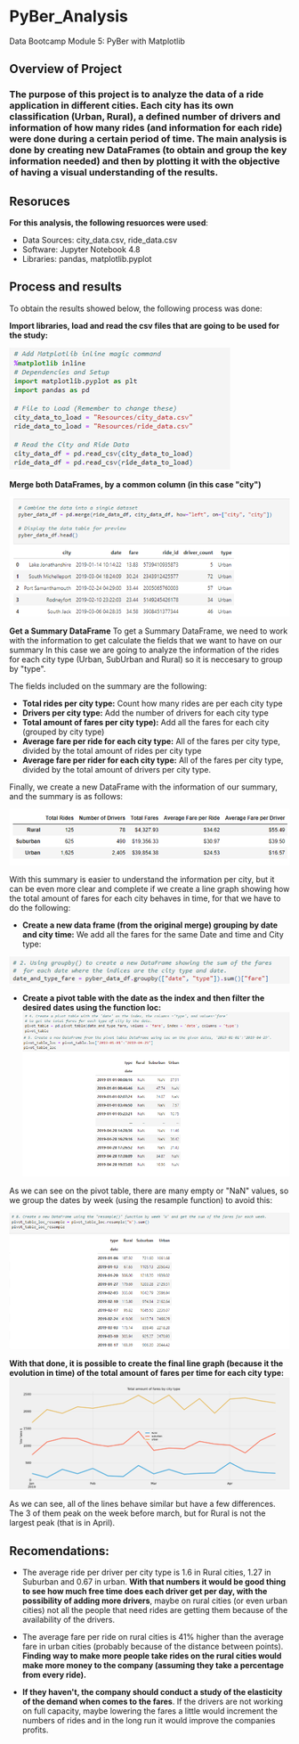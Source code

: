 # PyBer_Analysis

Data Bootcamp Module 5: PyBer with Matplotlib
## Overview of Project

### The purpose of this project is to analyze the data of a ride application in different cities. Each city has its own classification (Urban, Rural), a defined number of drivers and information of how many rides (and information for each ride) were done during a certain period of time. The main analysis is done by creating new DataFrames (to obtain and group the key information needed) and then by plotting it with the objective of having a visual understanding of the results.

## Resoruces
**For this analysis, the following resuorces were used**:
- Data Sources: city_data.csv, ride_data.csv
- Software: Jupyter Notebook 4.8
- Libraries: pandas, matplotlib.pyplot

## Process and results

To obtain the results showed below, the following process was done:

**Import libraries, load and read the csv files that are going to be used for the study:**

![This is an image](https://github.com/HansFeddersen/PyBer_Analysis/blob/main/Resources/More/libaries%2C%20load%20and%20read.png)

**Merge both DataFrames, by a common column (in this case "city")**

![This is an image](https://github.com/HansFeddersen/PyBer_Analysis/blob/main/Resources/More/Merge%20DF.png)

**Get a Summary DataFrame**
To get a Summary DataFrame, we need to work with the information to get calculate the fields that we want to have on our summary In this case we are going to analyze the information of the rides for each city type (Urban, SubUrban and Rural) so it is neccesary to group by "type".

The fields included on the summary are the following:
- **Total rides per city type:** Count how many rides are per each city type
- **Drivers per city type:** Add the number of drivers for each city type
- **Total amount of fares per city type):** Add all the fares for each city (grouped by city type)
- **Average fare per ride for each city type:** All of the fares per city type, divided by the total amount of rides per city type
- **Average fare per rider for each city type:** All of the fares per city type, divided by the total amount of drivers per city type.

Finally, we create a new DataFrame with the information of our summary, and the summary is as follows:

![This is an image](https://github.com/HansFeddersen/PyBer_Analysis/blob/main/Resources/More/Summary_DF.png)

With this summary is easier to understand the information per city, but it can be even more clear and complete if we create a line graph showing how the total amount of fares for each city behaves in time, for that we have to do the following:

- **Create a new data frame (from the original merge) grouping by date and city time:** We add all the fares for the same Date and time and City type:

![This is an image](https://github.com/HansFeddersen/PyBer_Analysis/blob/main/Resources/More/New_date_and_type_DF.png)

- **Create a pivot table with the date as the index and then filter the desired dates using the function loc:**
![This is an image](https://github.com/HansFeddersen/PyBer_Analysis/blob/main/Resources/More/Pivot_table.png)

As we can see on the pivot table, there are many empty or "NaN" values, so we group the dates by week (using the resample function) to avoid this:

![This is an image](https://github.com/HansFeddersen/PyBer_Analysis/blob/main/Resources/More/Resample_pivot.png)

**With that done, it is possible to create the final line graph (because it the evolution in time) of the total amount of fares per time for each city type:**
![This is an image](https://github.com/HansFeddersen/PyBer_Analysis/blob/main/analysis/PyBer_fare_summary.png)

As we can see, all of the lines behave similar but have a few differences. The 3 of them peak on the week before march, but for Rural is not the largest peak (that is in April).

## Recomendations:

- The average ride per driver per city type is 1.6 in Rural cities, 1.27 in Suburban and 0.67 in urban. **With that numbers it would be  good thing to see how much free time does each driver get per day, with the possibility of adding more drivers**, maybe on rural cities (or even urban cities) not all the people that need rides are getting them because of the availability of the drivers.

- The average fare per ride on rural cities is 41% higher than the average fare in urban cities (probably because of the distance between points). **Finding  way to make more people take rides on the rural cities would make more money to the company (assuming they take a percentage from every ride).**

- **If they haven't, the company should conduct a study of the elasticity of the demand when comes to the fares**. If the drivers are not working on full capacity, maybe lowering the fares a little would increment the numbers of rides and in the long run it would improve the companies profits.
